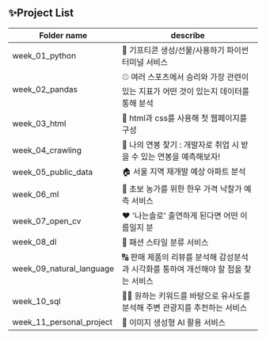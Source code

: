 ## ✨Project List

| Folder name | describe |
| --- | --- |
| week_01_python | 📕 기프티콘 생성/선물/사용하기 파이썬 터미널 서비스 |
| week_02_pandas | ⚾ 여러 스포츠에서 승리와 가장 관련이 있는 지표가 어떤 것이 있는지 데이터를 통해 분석 |
| week_03_html | 🧮 html과 css를 사용해 첫 웹페이지를 구성 |
| week_04_crawling | 🔎 나의 연봉 찾기 : 개발자로 취업 시 받을 수 있는 연봉을 예측해보자! |
| week_05_public_data | 🏠 서울 지역 재개발 예상 아파트 분석 |
| week_06_ml | 🍖 초보 농가를 위한 한우 가격 낙찰가 예측 서비스 |
| week_07_open_cv | ❤️ '나는솔로' 출연하게 된다면 어떤 이름일지 분 |
| week_08_dl | 👕 패션 스타일 분류 서비스 |
| week_09_natural_language | 🔠 판매 제품의 리뷰를 분석해 감성분석과 시각화를 통하여 개선해야 할 점을 찾는 서비스 |
| week_10_sql | 🕵🏻 원하는 키워드를 바탕으로 유사도를 분석해 주변 관광지를 추천하는 서비스 |
| week_11_personal_project | 🌅 이미지 생성형 AI 활용 서비스 |
